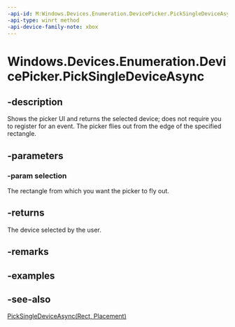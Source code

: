 ```yaml
---
-api-id: M:Windows.Devices.Enumeration.DevicePicker.PickSingleDeviceAsync(Windows.Foundation.Rect)
-api-type: winrt method
-api-device-family-note: xbox
---
```


<!-- Method syntax
public Windows.Foundation.IAsyncOperation<Windows.Devices.Enumeration.DeviceInformation> PickSingleDeviceAsync(Windows.Foundation.Rect selection)
-->

# Windows.Devices.Enumeration.DevicePicker.PickSingleDeviceAsync

## -description
Shows the picker UI and returns the selected device; does not require you to register for an event. The picker flies out from the edge of the specified rectangle.

## -parameters
### -param selection
The rectangle from which you want the picker to fly out.

## -returns
The device selected by the user.

## -remarks

## -examples

## -see-also
[PickSingleDeviceAsync(Rect, Placement)](devicepicker_picksingledeviceasync_1010469438.md)